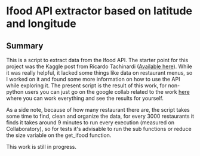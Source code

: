 # Ifood API extractor based on latitude and longitude

## Summary 
This is a script to extract data from the Ifood API. The starter point for this project was the Kaggle post from Ricardo Tachinardi ([Available here](https://www.kaggle.com/ricardotachinardi/ifood-restaurants-data?select=ifood-restaurants-february-2021.csv)). While it was really helpful, it lacked some things like data on restaurant menus, so I worked on it and found some more information on how to use the API while exploring it. The present script is the result of this work, for non-python users you can just go on the google collab related to the work [here](https://colab.research.google.com/github/jddfrance/ifoodextract/blob/main/ifood_extract_0.1.ipynb) where you can work everything and see the results for yourself.

As a side note, because of how many restaurant there are, the script takes some time to find, clean and organize the data, for every 3000 restaurants it finds it takes around 9 minutes to run every execution (measured on Collaboratory), so for tests it's advisable to run the sub functions or reduce the size variable on the get_ifood function.

This work is still in progress.
